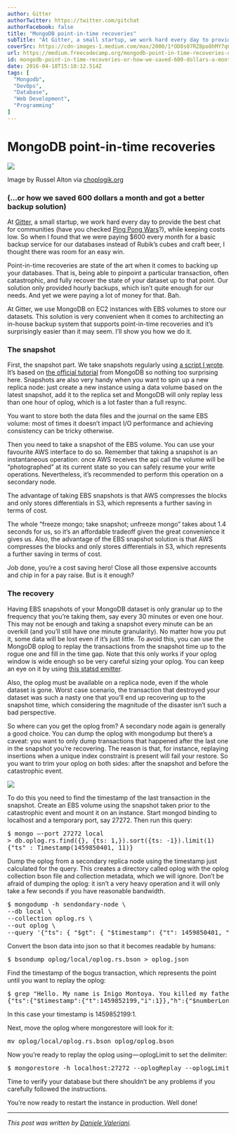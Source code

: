```yaml
---
author: Gitter
authorTwitter: https://twitter.com/gitchat
authorFacebook: false
title: "MongoDB point-in-time recoveries"
subTitle: "At Gitter, a small startup, we work hard every day to provide the best chat for communities (have you checked Ping Pong Wars?), while kee..."
coverSrc: https://cdn-images-1.medium.com/max/2000/1*OD8s07RZ8po8hMY7q0Y2LQ.png
url: https://medium.freecodecamp.org/mongodb-point-in-time-recoveries-or-how-we-saved-600-dollars-a-month-and-got-a-better-backup-55466b7d714
id: mongodb-point-in-time-recoveries-or-how-we-saved-600-dollars-a-month-and-got-a-better-backup-55466b7d714
date: 2016-04-18T15:10:12.514Z
tags: [
  "Mongodb",
  "DevOps",
  "Database",
  "Web Development",
  "Programming"
]
---
```

# **MongoDB point-in-time recoveries**







![](https://cdn-images-1.medium.com/max/2000/1*OD8s07RZ8po8hMY7q0Y2LQ.png)

Image by Russel Alton via [choplogik.org](http://choplogik.org/)







### (…or how we saved 600 dollars a month and got a better backup solution)

At [Gitter](http://gitter.im), a small startup, we work hard every day to provide the best chat for communities (have you checked [Ping Pong Wars](https://gitter.im/dexterneo/ping_pong_wars)?), while keeping costs low. So when I found that we were paying $600 every month for a basic backup service for our databases instead of Rubik’s cubes and craft beer, I thought there was room for an easy win.

Point-in-time recoveries are state of the art when it comes to backing up your databases. That is, being able to pinpoint a particular transaction, often catastrophic, and fully recover the state of your dataset up to that point. Our solution only provided hourly backups, which isn’t quite enough for our needs. And yet we were paying a lot of money for that. Bah.

At Gitter, we use MongoDB on EC2 instances with EBS volumes to store our datasets. This solution is very convenient when it comes to architecting an in-house backup system that supports point-in-time recoveries and it’s surprisingly easier than it may seem. I’ll show you how we do it.

### The snapshot

First, the snapshot part. We take snapshots regularly using [a script I wrote](https://github.com/omame/mongodb-tools/blob/master/mongodb-ebs-snapshot). It’s based on [the official tutorial](https://docs.mongodb.org/ecosystem/tutorial/backup-and-restore-mongodb-on-amazon-ec2/) from MongoDB so nothing too surprising here. Snapshots are also very handy when you want to spin up a new replica node: just create a new instance using a data volume based on the latest snapshot, add it to the replica set and MongoDB will only replay less than one hour of oplog, which is a lot faster than a full resync.

You want to store both the data files and the journal on the same EBS volume: most of times it doesn’t impact I/O performance and achieving consistency can be tricky otherwise.

Then you need to take a snapshot of the EBS volume. You can use your favourite AWS interface to do so. Remember that taking a snapshot is an instantaneous operation: once AWS receives the api call the volume will be “photographed” at its current state so you can safely resume your write operations. Nevertheless, it’s recommended to perform this operation on a secondary node.

The advantage of taking EBS snapshots is that AWS compresses the blocks and only stores differentials in S3, which represents a further saving in terms of cost.

The whole “freeze mongo; take snapshot; unfreeze mongo” takes about 1.4 seconds for us, so it’s an affordable tradeoff given the great convenience it gives us. Also, the advantage of the EBS snapshot solution is that AWS compresses the blocks and only stores differentials in S3, which represents a further saving in terms of cost.

Job done, you’re a cost saving hero! Close all those expensive accounts and chip in for a pay raise. But is it enough?

### The recovery

Having EBS snapshots of your MongoDB dataset is only granular up to the frequency that you’re taking them, say every 30 minutes or even one hour. This may not be enough and taking a snapshot every minute can be an overkill (and you’ll still have one minute granularity). No matter how you put it, some data will be lost even if it’s just little. To avoid this, you can use the MongoDB oplog to replay the transactions from the snapshot time up to the rogue one and fill in the time gap. Note that this only works if your oplog window is wide enough so be very careful sizing your oplog. You can keep an eye on it by using [this statsd emitter](https://github.com/omame/mongodb-tools/blob/master/mongodb-oplog-window-size).

Also, the oplog must be available on a replica node, even if the whole dataset is gone. Worst case scenario, the transaction that destroyed your dataset was such a nasty one that you’ll end up recovering up to the snapshot time, which considering the magnitude of the disaster isn’t such a bad perspective.

So where can you get the oplog from? A secondary node again is generally a good choice. You can dump the oplog with mongodump but there’s a caveat: you want to only dump transactions that happened after the last one in the snapshot you’re recovering. The reason is that, for instance, replaying insertions when a unique index constraint is present will fail your restore. So you want to trim your oplog on both sides: after the snapshot and before the catastrophic event.



![](https://cdn-images-1.medium.com/max/1600/0*EojnbKGrfoXPN-ZD.)



To do this you need to find the timestamp of the last transaction in the snapshot. Create an EBS volume using the snapshot taken prior to the catastrophic event and mount it on an instance. Start mongod binding to localhost and a temporary port, say 27272\. Then run this query:

<pre name="7e9f" id="7e9f" class="graf graf--pre graf-after--p">$ mongo —-port 27272 local  
> db.oplog.rs.find({}, {ts: 1,}).sort({ts: -1}).limit(1)  
{"ts" : Timestamp(1459850401, 11)}</pre>

Dump the oplog from a secondary replica node using the timestamp just calculated for the query. This creates a directory called oplog with the oplog collection bson file and collection metadata, which we will ignore. Don’t be afraid of dumping the oplog: it isn’t a very heavy operation and it will only take a few seconds if you have reasonable bandwidth.

<pre name="f7de" id="f7de" class="graf graf--pre graf-after--p">$ mongodump -h sendondary-node \  
--db local \  
--collection oplog.rs \  
--out oplog \  
--query '{"ts": { "$gt": { "$timestamp": {"t": 1459850401, "i": 11}}}}'</pre>

Convert the bson data into json so that it becomes readable by humans:

<pre name="c9e1" id="c9e1" class="graf graf--pre graf-after--p">$ bsondump oplog/local/oplog.rs.bson > oplog.json</pre>

Find the timestamp of the bogus transaction, which represents the point until you want to replay the oplog:

<pre name="3531" id="3531" class="graf graf--pre graf-after--p">$ grep "Hello. My name is Inigo Montoya. You killed my father. Prepare to die." oplog.json  
{"ts":{"$timestamp":{"t":1459852199,"i":1}},"h":{"$numberLong":"-6882763316726998947"},"v":2,"op":"i","ns":"quotes.movies","o":{"_id":{"$oid":"570393abf5d634897f2360a3"},"quote":"Hello. My name is Inigo Montoya. You killed my father. Prepare to die.","character":"Inigo Montoya","title":"The Princess Bride"}</pre>

In this case your timestamp is 1459852199:1.

Next, move the oplog where mongorestore will look for it:

<pre name="6b10" id="6b10" class="graf graf--pre graf-after--p">mv oplog/local/oplog.rs.bson oplog/oplog.bson</pre>

Now you’re ready to replay the oplog using — oplogLimit to set the delimiter:

<pre name="014a" id="014a" class="graf graf--pre graf-after--p">$ mongorestore -h localhost:27272 --oplogReplay --oplogLimit 1459852199:1 oplog</pre>

Time to verify your database but there shouldn’t be any problems if you carefully followed the instructions.

You’re now ready to restart the instance in production. Well done!











* * *







_This post was written by_ [_Daniele Valeriani_](https://twitter.com/escociao)_._








